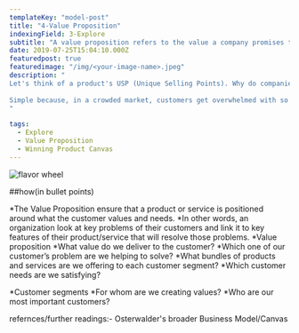```yaml
---
templateKey: "model-post"
title: "4-Value Proposition"
indexingField: 3-Explore
subtitle: "A value proposition refers to the value a company promises to deliver to customers should they choose to buy their product."
date: 2019-07-25T15:04:10.000Z
featuredpost: true
featuredimage: "/img/<your-image-name>.jpeg"
description: "
Let's think of a product's USP (Unique Selling Points). Why do companies come up with this? Why is it necessary to define this?
 
Simple because, in a crowded market, customers get overwhelmed with so many reasons why they should buy a certain product or a service. In order to make this less complicated and more simple, so that the customer can link their needs/wants to what is offered in a product or service, organizations define the most unique selling points. These unique selling points are derived from a product/service value proposition.
"

tags:
  - Explore
  - Value Proposition
  - Winning Product Canvas
---
```


![flavor wheel](/img/<your-image-name>.jpeg)


##how(in bullet points)

*The Value Proposition ensure that a product or service is positioned around what the customer values and needs.
*In other words, an organization look at key problems of their customers and link it to key features of their product/service that will resolve those problems.
  *Value proposition
    *What value do we deliver to the customer?
    *Which one of our customer’s problem are we helping to solve?
    *What bundles of products and services are we offering to each customer segment?
    *Which customer needs are we satisfying?
 
  *Customer segments
    *For whom are we creating values?
    *Who are our most important customers?


refernces/further readings:-
 Osterwalder's broader Business Model/Canvas




